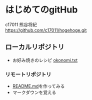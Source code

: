 # はじめてのgitHub
c17011 熊谷将紀  
<https://github.com/c17011/hogehoge.git>

## ローカルリポジトリ
* お好み焼きのレシピ  [okonomi.txt](okonomi.txt)

### リモートリポジトリ

* [README.md](README.md)を作ってみる
* マークダウンを覚える

